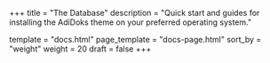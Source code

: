 +++
title = "The Database"
description = "Quick start and guides for installing the AdiDoks theme on your preferred operating system."

template = "docs.html"
page_template = "docs-page.html"
sort_by = "weight"
weight = 20
draft = false
+++
